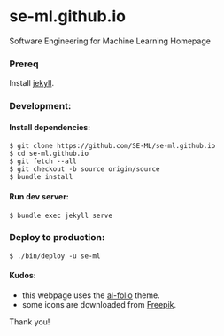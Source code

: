 # se-ml.github.io

Software Engineering for Machine Learning Homepage


### Prereq
Install [jekyll](https://jekyllrb.com/docs/).

### Development:

#### Install dependencies:
```
$ git clone https://github.com/SE-ML/se-ml.github.io
$ cd se-ml.github.io
$ git fetch --all
$ git checkout -b source origin/source
$ bundle install
```

#### Run dev server:
```
$ bundle exec jekyll serve
```

### Deploy to production:
```
$ ./bin/deploy -u se-ml
```


#### Kudos:
- this webpage uses the [al-folio](https://alshedivat.github.io/al-folio/) theme.
- some icons are downloaded from [Freepik](https://www.freepik.com/).

Thank you!
